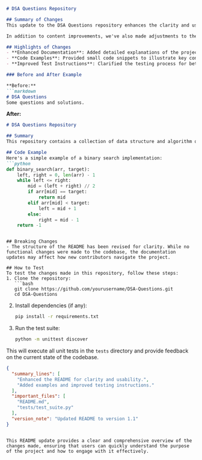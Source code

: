 ```markdown
# DSA Questions Repository

## Summary of Changes
This update to the DSA Questions repository enhances the clarity and usability of the README file. The changes aim to provide new users with a better understanding of the project's purpose, structure, and how to contribute effectively. By streamlining the content and adding relevant examples, we hope to improve onboarding for developers interested in data structures and algorithms.

In addition to content improvements, we've also made adjustments to the formatting and organization of the README. This includes clearer section headings and an expanded "How to Test" section that provides step-by-step instructions for running tests. The goal of these changes is to create a more welcoming and informative environment for users who wish to explore DSA questions and solutions.

## Highlights of Changes
- **Enhanced Documentation**: Added detailed explanations of the project's goals and structure.
- **Code Examples**: Provided small code snippets to illustrate key concepts.
- **Improved Test Instructions**: Clarified the testing process for better user experience.

### Before and After Example

**Before:**
```markdown
# DSA Questions
Some questions and solutions.
```

**After:**
```markdown
# DSA Questions Repository

## Summary
This repository contains a collection of data structure and algorithm questions aimed at helping developers improve their problem-solving skills. Each question comes with a solution and an explanation.

## Code Example
Here's a simple example of a binary search implementation:
```python
def binary_search(arr, target):
    left, right = 0, len(arr) - 1
    while left <= right:
        mid = (left + right) // 2
        if arr[mid] == target:
            return mid
        elif arr[mid] < target:
            left = mid + 1
        else:
            right = mid - 1
    return -1
```
```

## Breaking Changes
- The structure of the README has been revised for clarity. While no functional changes were made to the codebase, the documentation updates may affect how new contributors navigate the project.

## How to Test
To test the changes made in this repository, follow these steps:
1. Clone the repository:
   ```bash
   git clone https://github.com/yourusername/DSA-Questions.git
   cd DSA-Questions
   ```
2. Install dependencies (if any):
   ```bash
   pip install -r requirements.txt
   ```
3. Run the test suite:
   ```bash
   python -m unittest discover
   ```

This will execute all unit tests in the `tests` directory and provide feedback on the current state of the codebase.

```json
{
  "summary_lines": [
    "Enhanced the README for clarity and usability.",
    "Added examples and improved testing instructions."
  ],
  "important_files": [
    "README.md",
    "tests/test_suite.py"
  ],
  "version_note": "Updated README to version 1.1"
}
```
```

This README update provides a clear and comprehensive overview of the changes made, ensuring that users can quickly understand the purpose of the project and how to engage with it effectively.